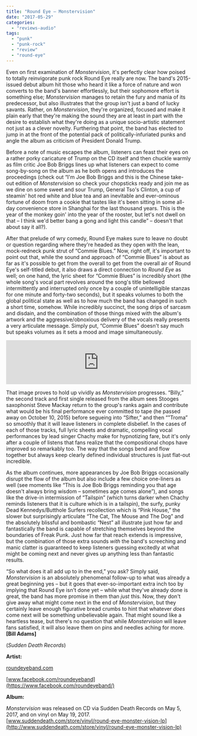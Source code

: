 ```yaml
---
title: "Round Eye – Monstervision"
date: "2017-05-29"
categories: 
  - "reviews-audio"
tags: 
  - "punk"
  - "punk-rock"
  - "review"
  - "round-eye"
---
```


Even on first examination of _Monstervision_, it's perfectly clear how poised to totally reinvigorate punk rock Round Eye really are now. The band's 2015-issued debut album hit those who heard it like a force of nature and won converts to the band's banner effortlessly, but their sophomore effort is something else; _Monstervision_ manages to retain the fury and mania of its predecessor, but also illustrates that the group isn't just a band of lucky savants. Rather, on _Monstervision_, they're organized, focused and make it plain early that they're making the sound they are at least in part with the desire to establish what they're doing as a unique socio-artistic statement not just as a clever novelty. Furthering that point, the band has elected to jump in at the front of the potential pack of politically-infuriated punks and angle the album as criticism of President Donald Trump.

Before a note of music escapes the album, listeners can feast their eyes on a rather porky caricature of Trump on the CD itself and then chuckle warmly as film critic Joe Bob Briggs lines up what listeners can expect to come song-by-song on the album as he both opens and introduces the proceedings (check out “I'm Joe Bob Briggs and this is the Chinese take-out edition of _Monstervision_ so check your chopsticks ready and join me as we dine on some sweet and sour Trump, General Tso's Clinton, a cup of steamin' hot red white and blue tea and an inevitable and ever-ominous fortune of doom from a cookie that tastes like it's been sitting in some all-day convenience store in Shanghai for the last thousand years. This is the year of the monkey goin' into the year of the rooster, but let's not dwell on that – I think we'd better bang a gong and light this candle” – doesn't that about say it all?).

After that prelude of wry comedy, Round Eye makes sure to leave no doubt or question regarding where they're headed as they open with the lean, mock-redneck punk strut of “Commie Blues.” Now, right off, it's important to point out that, while the sound and approach of “Commie Blues” is about as far as it's possible to get from the overall to get from the overall air of Round Eye's self-titled debut, it also draws a direct connection to _Round Eye_ as well; on one hand, the lyric sheet for “Commie Blues” is incredibly short (the whole song's vocal part revolves around the song's title bellowed intermittently and interrupted only once by a couple of unintelligible stanzas for one minute and forty-two seconds), but it speaks volumes to both the global political state as well as to how much the band has changed in such a short time, somehow. While incredibly succinct, the song drips of sarcasm and disdain, and the combination of those things mixed with the album's artwork and the aggressive/obnoxious delivery of the vocals really presents a very articulate message. Simply put, “Commie Blues” doesn't say much but speaks volumes as it sets a mood and image simultaneously.

<iframe style="border: 0; width: 100%; height: 120px;" src="https://bandcamp.com/EmbeddedPlayer/album=1813315633/size=large/bgcol=ffffff/linkcol=0687f5/tracklist=false/artwork=small/transparent=true/" width="300" height="150" seamless=""><a href="http://roundeyeband.bandcamp.com/album/monster-vision">Monster Vision by Round Eye</a></iframe>

That image proves to hold up vividly as _Monstervision_ progresses. “Billy,” the second track and first single released from the album sees Stooges saxophonist Steve Mackay return to the group's ranks again and contribute what would be his final performance ever committed to tape (he passed away on October 10, 2015) before segueing into “Sifter,” and then “”Troma” so smoothly that it will leave listeners in complete disbelief. In the cases of each of those tracks, full lyric sheets and dramatic, compelling vocal performances by lead singer Chachy make for hypnotizing fare, but it's only after a couple of listens that fans realize that the compositional chops have improved so remarkably too. The way that the songs bend and flow together but always keep clearly defined individual structures is just flat-out incredible.

As the album continues, more appearances by Joe Bob Briggs occasionally disrupt the flow of the album but also include a few choice one-liners as well (see moments like “This is Joe Bob Briggs reminding you that age doesn't always bring wisdom – sometimes age comes alone”), and songs like the drive-in intermission of “Tailspin” (which turns darker when Chachy reminds listeners that it is culture which is in a tailspin), the surfy, punky Dead Kennedys/Butthole Surfers recollection which is “Pink House,” the slower but surprisingly articulate “The Cat, The Mouse and The Dog” and the absolutely blissful and bombastic “Nest” all illustrate just how far and fantastically the band is capable of stretching themselves beyond the boundaries of Freak Punk. Just how far that reach extends is impressive, but the combination of those extra sounds _with_ the band's screeching and manic clatter is guaranteed to keep listeners guessing excitedly at what might be coming next and never gives up anything less than fantastic results.

“So what does it all add up to in the end,” you ask? Simply said, _Monstervision_ is an absolutely phenomenal follow-up to what was already a great beginning yes – but it goes that ever-so-important extra inch too by implying that Round Eye isn't done yet – while what they've already done is great, the band has more promise in them than _just_ this. Now, they don't give away what might come next in the end of _Monstervision_, but they certainly leave enough figurative bread crumbs to hint that whatever _does_ come next will be something unbelievable again. That might sound like a heartless tease, but there's no question that while _Monstervision_ will leave fans satisfied, it will also leave them on pins and needles aching for more. **\[Bill Adams\]**

(_Sudden Death Records_)

**Artist:**

[roundeyeband.com](http://roundeyeband.com/)

[www.facebook.com/roundeyeband](https://www.facebook.com/roundeyeband/)

**Album:**

_Monstervision_ was released on CD via Sudden Death Records on May 5, 2017, and on vinyl on May 19, 2017. [www.suddendeath.com/store/vinyl/round-eye-monster-vision-lp](http://www.suddendeath.com/store/vinyl/round-eye-monster-vision-lp)

